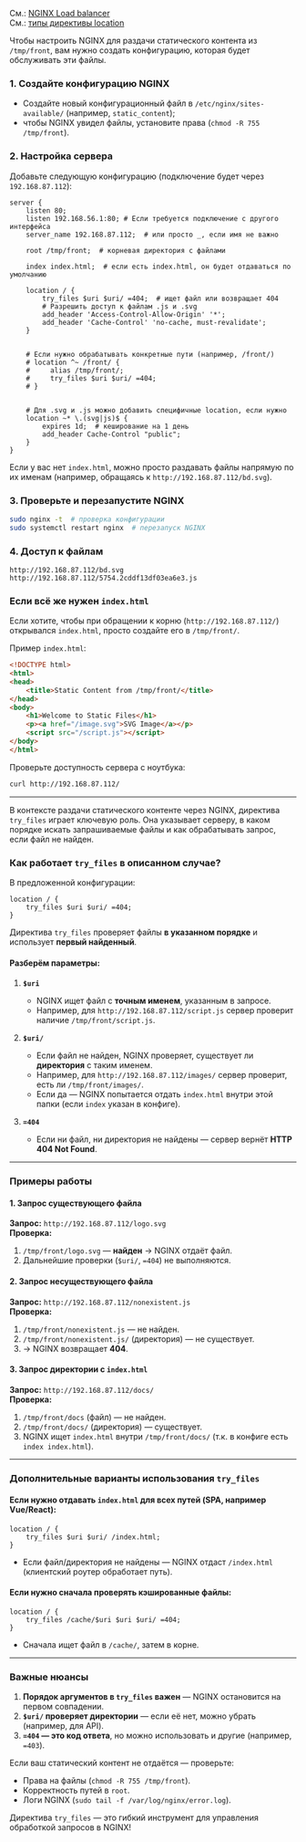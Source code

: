 См.: [NGINX Load balancer](https://github.com/sherbettt/BASH-cheats/blob/main/28.%20NGINX%20Load%20balancer.md)
<br/> См.: [типы директивы location](https://github.com/sherbettt/BASH-cheats/blob/main/27.%20NGINX%2C%20типы%20директивы%20location.md)


Чтобы настроить NGINX для раздачи статического контента из `/tmp/front`, вам нужно создать конфигурацию, которая будет обслуживать эти файлы.  

### 1. **Создайте конфигурацию NGINX**  
- Создайте новый конфигурационный файл в `/etc/nginx/sites-available/` (например, `static_content`);
- чтобы NGINX увидел файлы, установите права (`chmod -R 755 /tmp/front`).

### 2. **Настройка сервера**  
Добавьте следующую конфигурацию (подключение будет через `192.168.87.112`):  

```nginx
server {
    listen 80;
    listen 192.168.56.1:80; # Если требуется подключение с другого интерфейса
    server_name 192.168.87.112;  # или просто _, если имя не важно

    root /tmp/front;  # корневая директория с файлами

    index index.html;  # если есть index.html, он будет отдаваться по умолчанию

    location / {
        try_files $uri $uri/ =404;  # ищет файл или возвращает 404
        # Разрешить доступ к файлам .js и .svg
        add_header 'Access-Control-Allow-Origin' '*';
        add_header 'Cache-Control' 'no-cache, must-revalidate';
    }


    # Если нужно обрабатывать конкретные пути (например, /front/)
    # location ^~ /front/ {
    #     alias /tmp/front/;
    #     try_files $uri $uri/ =404;
    # }


    # Для .svg и .js можно добавить специфичные location, если нужно
    location ~* \.(svg|js)$ {
        expires 1d;  # кеширование на 1 день
        add_header Cache-Control "public";
    }
}
```
Если у вас нет `index.html`, можно просто раздавать файлы напрямую по их именам (например, обращаясь к `http://192.168.87.112/bd.svg`).

### 3. **Проверьте и перезапустите NGINX**  
```bash
sudo nginx -t  # проверка конфигурации
sudo systemctl restart nginx  # перезапуск NGINX
```

### 4. **Доступ к файлам**    
```
http://192.168.87.112/bd.svg
http://192.168.87.112/5754.2cddf13df03ea6e3.js
```

### **Если всё же нужен `index.html`**  
Если хотите, чтобы при обращении к корню (`http://192.168.87.112/`) открывался `index.html`, просто создайте его в `/tmp/front/`.  

Пример `index.html`:  
```html
<!DOCTYPE html>
<html>
<head>
    <title>Static Content from /tmp/front/</title>
</head>
<body>
    <h1>Welcome to Static Files</h1>
    <p><a href="/image.svg">SVG Image</a></p>
    <script src="/script.js"></script>
</body>
</html>
```
Проверьте доступность сервера с ноутбука:  
```bash
curl http://192.168.87.112/
```
---

В контексте раздачи статического контенте через NGINX, директива `try_files` играет ключевую роль. 
Она указывает серверу, в каком порядке искать запрашиваемые файлы и как обрабатывать запрос, если файл не найден.  

### **Как работает `try_files` в описанном случае?**  
В предложенной конфигурации:  
```nginx
location / {
    try_files $uri $uri/ =404;
}
```  
Директива `try_files` проверяет файлы **в указанном порядке** и использует **первый найденный**.  

#### Разберём параметры:
1. **`$uri`**  
   - NGINX ищет файл с **точным именем**, указанным в запросе.  
   - Например, для `http://192.168.87.112/script.js` сервер проверит наличие `/tmp/front/script.js`.  

2. **`$uri/`**  
   - Если файл не найден, NGINX проверяет, существует ли **директория** с таким именем.  
   - Например, для `http://192.168.87.112/images/` сервер проверит, есть ли `/tmp/front/images/`.  
   - Если да — NGINX попытается отдать `index.html` внутри этой папки (если `index` указан в конфиге).  

3. **`=404`**  
   - Если ни файл, ни директория не найдены — сервер вернёт **HTTP 404 Not Found**.  

---

### **Примеры работы**
#### 1. Запрос существующего файла  
**Запрос:** `http://192.168.87.112/logo.svg`  
**Проверка:**  
1. `/tmp/front/logo.svg` — **найден** → NGINX отдаёт файл.  
2. Дальнейшие проверки (`$uri/`, `=404`) не выполняются.  

#### 2. Запрос несуществующего файла  
**Запрос:** `http://192.168.87.112/nonexistent.js`  
**Проверка:**  
1. `/tmp/front/nonexistent.js` — не найден.  
2. `/tmp/front/nonexistent.js/` (директория) — не существует.  
3. → NGINX возвращает **404**.  

#### 3. Запрос директории с `index.html`  
**Запрос:** `http://192.168.87.112/docs/`  
**Проверка:**  
1. `/tmp/front/docs` (файл) — не найден.  
2. `/tmp/front/docs/` (директория) — существует.  
3. NGINX ищет `index.html` внутри `/tmp/front/docs/` (т.к. в конфиге есть `index index.html`).  

---

### **Дополнительные варианты использования `try_files`**
#### Если нужно отдавать `index.html` для всех путей (SPA, например Vue/React):  
```nginx
location / {
    try_files $uri $uri/ /index.html;
}
```
- Если файл/директория не найдены — NGINX отдаст `/index.html` (клиентский роутер обработает путь).  

#### Если нужно сначала проверять кэшированные файлы:  
```nginx
location / {
    try_files /cache/$uri $uri $uri/ =404;
}
```
- Сначала ищет файл в `/cache/`, затем в корне.  

---

### **Важные нюансы**
1. **Порядок аргументов в `try_files` важен** — NGINX остановится на первом совпадении.  
2. **`$uri/` проверяет директории** — если её нет, можно убрать (например, для API).  
3. **`=404` — это код ответа**, но можно использовать и другие (например, `=403`).  

Если ваш статический контент не отдаётся — проверьте:  
- Права на файлы (`chmod -R 755 /tmp/front`).  
- Корректность путей в `root`.  
- Логи NGINX (`sudo tail -f /var/log/nginx/error.log`).  

Директива `try_files` — это гибкий инструмент для управления обработкой запросов в NGINX!





